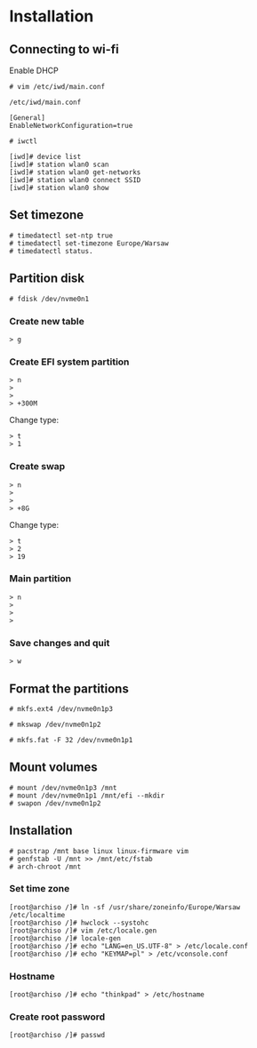 # Installation

## Connecting to wi-fi

Enable DHCP

```
# vim /etc/iwd/main.conf
```

```
/etc/iwd/main.conf

[General]
EnableNetworkConfiguration=true
```

```
# iwctl
```

```
[iwd]# device list
[iwd]# station wlan0 scan
[iwd]# station wlan0 get-networks
[iwd]# station wlan0 connect SSID
[iwd]# station wlan0 show
```


## Set timezone

```
# timedatectl set-ntp true
# timedatectl set-timezone Europe/Warsaw
# timedatectl status.
```

## Partition disk

```
# fdisk /dev/nvme0n1
```

### Create new table

```
> g
```

### Create EFI system partition

```
> n
> 
>
> +300M
```

Change type:

```
> t
> 1
```

### Create swap

```
> n
>
>
> +8G
```

Change type:

```
> t
> 2
> 19
```

### Main partition

```
> n
>
>
>
```

### Save changes and quit

```
> w
```

## Format the partitions

```
# mkfs.ext4 /dev/nvme0n1p3
```

```
# mkswap /dev/nvme0n1p2
```

```
# mkfs.fat -F 32 /dev/nvme0n1p1
```

## Mount volumes

```
# mount /dev/nvme0n1p3 /mnt
# mount /dev/nvme0n1p1 /mnt/efi --mkdir
# swapon /dev/nvme0n1p2
```

## Installation

```
# pacstrap /mnt base linux linux-firmware vim
# genfstab -U /mnt >> /mnt/etc/fstab
# arch-chroot /mnt
```

### Set time zone

```
[root@archiso /]# ln -sf /usr/share/zoneinfo/Europe/Warsaw /etc/localtime
[root@archiso /]# hwclock --systohc
[root@archiso /]# vim /etc/locale.gen
[root@archiso /]# locale-gen
[root@archiso /]# echo "LANG=en_US.UTF-8" > /etc/locale.conf
[root@archiso /]# echo "KEYMAP=pl" > /etc/vconsole.conf
```

### Hostname

```
[root@archiso /]# echo "thinkpad" > /etc/hostname
```

### Create root password

```
[root@archiso /]# passwd
```

